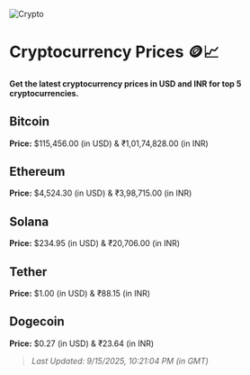 
![Crypto](https://www.techguide.com.au/wp-content/uploads/2020/11/crypto3.jpeg)

# Cryptocurrency Prices 🪙📈

#### Get the latest cryptocurrency prices in USD and INR for top 5 cryptocurrencies.

## Bitcoin

**Price:** $115,456.00 (in USD) & ₹1,01,74,828.00 (in INR)

## Ethereum

**Price:** $4,524.30 (in USD) & ₹3,98,715.00 (in INR)

## Solana

**Price:** $234.95 (in USD) & ₹20,706.00 (in INR)

## Tether

**Price:** $1.00 (in USD) & ₹88.15 (in INR)

## Dogecoin

**Price:** $0.27 (in USD) & ₹23.64 (in INR)

> _Last Updated: 9/15/2025, 10:21:04 PM (in GMT)_
